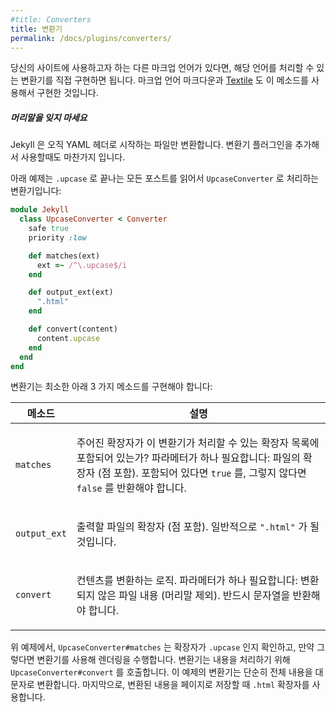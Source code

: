 ```yaml
---
#title: Converters
title: 변환기
permalink: /docs/plugins/converters/
---
```


<!--
If you have a new markup language you’d like to use with your site, you can
include it by implementing your own converter. Both the Markdown and
[Textile](https://github.com/jekyll/jekyll-textile-converter) markup
languages are implemented using this method.
-->
당신의 사이트에 사용하고자 하는 다른 마크업 언어가 있다면, 해당 언어를 처리할 수
있는 변환기를 직접 구현하면 됩니다. 마크업 언어 마크다운과
[Textile](https://github.com/jekyll/jekyll-textile-converter) 도 이
메소드를 사용해서 구현한 것입니다.

<div class="note info">
<!--
  <h5>Remember your Front Matter</h5>
  <p>
    Jekyll will only convert files that have a YAML header at the top, even for
    converters you add using a plugin.
  </p>
-->
  <h5>머리말을 잊지 마세요</h5>
  <p>
    Jekyll 은 오직 YAML 헤더로 시작하는 파일만 변환합니다. 변환기 플러그인을
    추가해서 사용할때도 마찬가지 입니다.
  </p>
</div>

<!--
Below is a converter that will take all posts ending in `.upcase` and process
them using the `UpcaseConverter`:
-->
아래 예제는 `.upcase` 로 끝나는 모든 포스트를 읽어서 `UpcaseConverter` 로
처리하는 변환기입니다:

```ruby
module Jekyll
  class UpcaseConverter < Converter
    safe true
    priority :low

    def matches(ext)
      ext =~ /^\.upcase$/i
    end

    def output_ext(ext)
      ".html"
    end

    def convert(content)
      content.upcase
    end
  end
end
```

<!--
Converters should implement at a minimum 3 methods:
-->
변환기는 최소한 아래 3 가지 메소드를 구현해야 합니다:

<div class="mobile-side-scroller">
<table>
  <thead>
    <tr>
<!--
      <th>Method</th>
      <th>Description</th>
-->
      <th>메소드</th>
      <th>설명</th>
    </tr>
  </thead>
  <tbody>
    <tr>
      <td>
        <p><code>matches</code></p>
      </td>
<!--
      <td><p>
        Does the given extension match this converter’s list of acceptable
        extensions? Takes one argument: the file’s extension (including the
        dot). Must return <code>true</code> if it matches, <code>false</code>
        otherwise.
      </p></td>
-->
      <td><p>
        주어진 확장자가 이 변환기가 처리할 수 있는 확장자 목록에 포함되어
        있는가? 파라메터가 하나 필요합니다: 파일의 확장자 (점 포함). 포함되어
        있다면 <code>true</code> 를, 그렇지 않다면 <code>false</code> 를
        반환해야 합니다.
      </p></td>
    </tr>
    <tr>
      <td>
        <p><code>output_ext</code></p>
      </td>
<!--
      <td><p>
        The extension to be given to the output file (including the dot).
        Usually this will be <code>".html"</code>.
      </p></td>
-->
      <td><p>
        출력할 파일의 확장자 (점 포함). 일반적으로 <code>".html"</code> 가 될
        것입니다.
      </p></td>
    </tr>
    <tr>
      <td>
        <p><code>convert</code></p>
      </td>
<!--
      <td><p>
        Logic to do the content conversion. Takes one argument: the raw content
        of the file (without front matter). Must return a String.
      </p></td>
-->
      <td><p>
        컨텐츠를 변환하는 로직. 파라메터가 하나 필요합니다: 변환되지 않은 파일
        내용 (머리말 제외). 반드시 문자열을 반환해야 합니다.
      </p></td>
    </tr>
  </tbody>
</table>
</div>

<!--
In our example, `UpcaseConverter#matches` checks if our filename extension is
`.upcase`, and will render using the converter if it is. It will call
`UpcaseConverter#convert` to process the content. In our simple converter we’re
simply uppercasing the entire content string. Finally, when it saves the page,
it will do so with a `.html` extension.
-->
위 예제에서, `UpcaseConverter#matches` 는 확장자가 `.upcase` 인지 확인하고,
만약 그렇다면 변환기를 사용해 렌더링을 수행합니다. 변환기는 내용을 처리하기 위해
`UpcaseConverter#convert` 를 호출합니다. 이 예제의 변환기는 단순히 전체 내용을
대문자로 변환합니다. 마지막으로, 변환된 내용을 페이지로 저장할 때
`.html` 확장자를 사용합니다.
